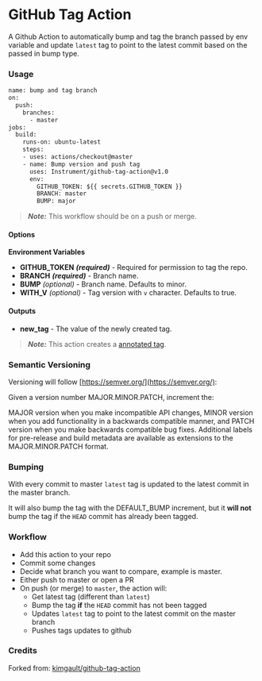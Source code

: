# GitHub Tag Action

A Github Action to automatically bump and tag the branch passed by env variable and update `latest` tag to point to the latest commit based on the passed in bump type.

### Usage

```Dockerfile
name: bump and tag branch
on:
  push:
    branches:
      - master
jobs:
  build:
    runs-on: ubuntu-latest
    steps:
    - uses: actions/checkout@master
    - name: Bump version and push tag
      uses: Instrument/github-tag-action@v1.0
      env:
        GITHUB_TOKEN: ${{ secrets.GITHUB_TOKEN }}
        BRANCH: master
        BUMP: major
```

> ***Note:*** This workflow should be on a push or merge.

#### Options

**Environment Variables**

* **GITHUB_TOKEN** ***(required)*** - Required for permission to tag the repo.
* **BRANCH** ***(required)*** - Branch name.
* **BUMP** *(optional)* - Branch name. Defaults to minor.
* **WITH_V** *(optional)* - Tag version with `v` character. Defaults to true.

#### Outputs

* **new_tag** - The value of the newly created tag.

> ***Note:*** This action creates a [annotated tag](https://git-scm.com/book/en/v1/Git-Internals-Git-References#Tags).

### Semantic Versioning

Versioning will follow [https://semver.org/](https://semver.org/):

Given a version number MAJOR.MINOR.PATCH, increment the:

MAJOR version when you make incompatible API changes,
MINOR version when you add functionality in a backwards compatible manner, and
PATCH version when you make backwards compatible bug fixes.
Additional labels for pre-release and build metadata are available as extensions to the MAJOR.MINOR.PATCH format.

### Bumping

With every commit to master `latest` tag is updated to the latest commit in the master branch. 

It will also bump the tag with the DEFAULT_BUMP increment, but it **will not** bump the tag if the `HEAD` commit has already been tagged.

### Workflow

* Add this action to your repo
* Commit some changes
* Decide what branch you want to compare, example is master.
* Either push to master or open a PR
* On push (or merge) to `master`, the action will:
  * Get latest tag (different than `latest`)
  * Bump the tag **if** the `HEAD` commit has not been tagged
  * Updates `latest` tag to point to the latest commit on the master branch
  * Pushes tags updates to github

### Credits

Forked from:
[kimgault/github-tag-action](https://github.com/kimgault/github-tag-action)


